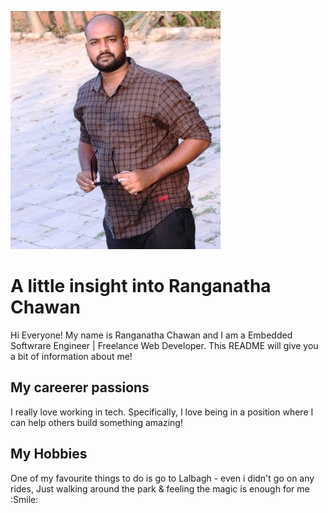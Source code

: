 ![Headshot](Ranganatha-Chawan.JPG)

# A little insight into Ranganatha Chawan
Hi Everyone! My name is Ranganatha Chawan and I am a Embedded Softwrare Engineer | Freelance Web Developer. This README will give you a bit of information about me!

## My careerer passions
I really love working in tech. Specifically, I love being in a position where I can help others build something amazing!

## My Hobbies
One of my favourite things to do is go to Lalbagh - even i didn't go on any rides, Just walking around the park & feeling the magic is enough for me :Smile:



